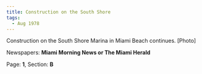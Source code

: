 ```yaml
---  
title: Construction on the South Shore  
tags:  
  - Aug 1978  
---  
```

  
Construction on the South Shore Marina in Miami Beach continues. [Photo]  
  
Newspapers: **Miami Morning News or The Miami Herald**  
  
Page: **1**, Section: **B** 
